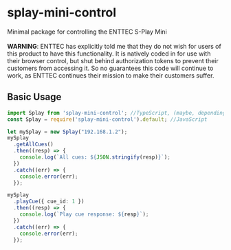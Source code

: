 # splay-mini-control

Minimal package for controlling the ENTTEC S-Play Mini<br>
<br>
**WARNING**: ENTTEC has explicitly told me that they do not wish for users of this product to have this functionality. It is natively coded in for use with their browser control, but shut behind authorization tokens to prevent their customers from accessing it. So no guarantees this code will continue to work, as ENTTEC continues their mission to make their customers suffer.


## Basic Usage
```typescript
import Splay from 'splay-mini-control'; //TypeScript, (maybe, depending on your tsconfig)
const Splay = require('splay-mini-control').default; //JavaScript

let mySplay = new Splay("192.168.1.2");
mySplay
  .getAllCues()
  .then((resp) => {
    console.log(`All cues: ${JSON.stringify(resp)}`);
  })
  .catch((err) => {
    console.error(err);
  });

mySplay
  .playCue({ cue_id: 1 })
  .then((resp) => {
    console.log(`Play cue response: ${resp}`);
  })
  .catch((err) => {
    console.error(err);
  });
```